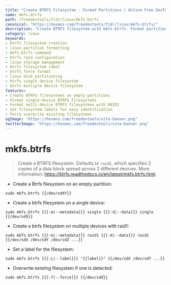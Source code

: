 ```yaml
---
title: "Create BTRFS Filesystem - Format Partitions | Online Free DevTools by Hexmos"
name: mkfs.btrfs
path: /freedevtools/tldr/linux/mkfs-btrfs
canonical: "https://hexmos-com/freedevtools/tldr/linux/mkfs-btrfs/"
description: "Create BTRFS filesystem with mkfs.btrfs. Format partitions and manage storage efficiently on Linux systems. Free online tool, no registration required."
category: linux
keywords:
- btrfs filesystem creation
- linux partition formatting
- mkfs.btrfs command
- btrfs raid configuration
- linux storage management
- btrfs filesystem label
- btrfs force format
- linux disk partitioning
- btrfs single device filesystem
- btrfs multiple device filesystem
features:
- Create BTRFS filesystems on empty partitions
- Format single-device BTRFS filesystems
- Format multi-device BTRFS filesystems with RAID1
- Set filesystem labels for easy identification
- Force overwrite existing filesystems
ogImage: "https://hexmos.com/freedevtools/site-banner.png"
twitterImage: "https://hexmos.com/freedevtools/site-banner.png"
---
```


# mkfs.btrfs

> Create a BTRFS filesystem.
> Defaults to `raid1`, which specifies 2 copies of a data block spread across 2 different devices.
> More information: <https://btrfs.readthedocs.io/en/latest/mkfs.btrfs.html>.

- Create a Btrfs filesystem on an empty partition:

`sudo mkfs.btrfs {{/dev/sdXY}}`

- Create a btrfs filesystem on a single device:

`sudo mkfs.btrfs {{[-m|--metadata]}} single {{[-d|--data]}} single {{/dev/sdX}}`

- Create a btrfs filesystem on multiple devices with raid1:

`sudo mkfs.btrfs {{[-m|--metadata]}} raid1 {{[-d|--data]}} raid1 {{/dev/sdX /dev/sdY /dev/sdZ ...}}`

- Set a label for the filesystem:

`sudo mkfs.btrfs {{[-L|--label]}} "{{label}}" {{/dev/sdX /dev/sdY ...}}`

- Overwrite existing filesystem if one is detected:

`sudo mkfs.btrfs {{[-f|--force]}} {{/dev/sdX}}`
